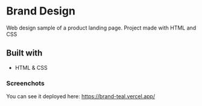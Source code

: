# Brand Design
Web design sample of a product landing page. Project made with HTML and CSS

## Built with 

- HTML & CSS

### Screenchots

You can see it deployed here: https://brand-teal.vercel.app/
